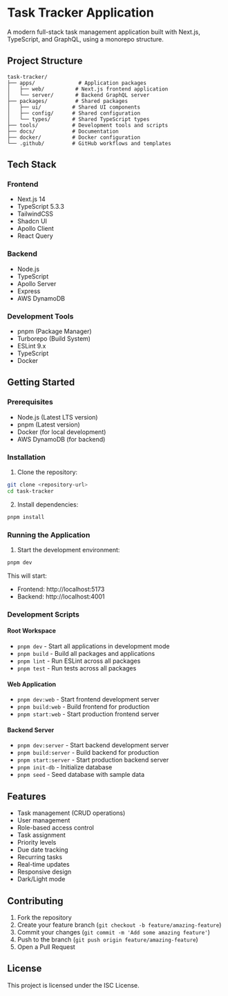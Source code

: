 # Task Tracker Application

A modern full-stack task management application built with Next.js, TypeScript, and GraphQL, using a monorepo structure.

## Project Structure

```
task-tracker/
├── apps/              # Application packages
│   ├── web/          # Next.js frontend application
│   └── server/       # Backend GraphQL server
├── packages/         # Shared packages
│   ├── ui/          # Shared UI components
│   ├── config/      # Shared configuration
│   └── types/       # Shared TypeScript types
├── tools/           # Development tools and scripts
├── docs/            # Documentation
├── docker/          # Docker configuration
└── .github/         # GitHub workflows and templates
```

## Tech Stack

### Frontend
- Next.js 14
- TypeScript 5.3.3
- TailwindCSS
- Shadcn UI
- Apollo Client
- React Query

### Backend
- Node.js
- TypeScript
- Apollo Server
- Express
- AWS DynamoDB

### Development Tools
- pnpm (Package Manager)
- Turborepo (Build System)
- ESLint 9.x
- TypeScript
- Docker

## Getting Started

### Prerequisites
- Node.js (Latest LTS version)
- pnpm (Latest version)
- Docker (for local development)
- AWS DynamoDB (for backend)

### Installation

1. Clone the repository:
```bash
git clone <repository-url>
cd task-tracker
```

2. Install dependencies:
```bash
pnpm install
```

### Running the Application

1. Start the development environment:
```bash
pnpm dev
```

This will start:
- Frontend: http://localhost:5173
- Backend: http://localhost:4001

### Development Scripts

#### Root Workspace
- `pnpm dev` - Start all applications in development mode
- `pnpm build` - Build all packages and applications
- `pnpm lint` - Run ESLint across all packages
- `pnpm test` - Run tests across all packages

#### Web Application
- `pnpm dev:web` - Start frontend development server
- `pnpm build:web` - Build frontend for production
- `pnpm start:web` - Start production frontend server

#### Backend Server
- `pnpm dev:server` - Start backend development server
- `pnpm build:server` - Build backend for production
- `pnpm start:server` - Start production backend server
- `pnpm init-db` - Initialize database
- `pnpm seed` - Seed database with sample data

## Features
- Task management (CRUD operations)
- User management
- Role-based access control
- Task assignment
- Priority levels
- Due date tracking
- Recurring tasks
- Real-time updates
- Responsive design
- Dark/Light mode

## Contributing
1. Fork the repository
2. Create your feature branch (`git checkout -b feature/amazing-feature`)
3. Commit your changes (`git commit -m 'Add some amazing feature'`)
4. Push to the branch (`git push origin feature/amazing-feature`)
5. Open a Pull Request

## License
This project is licensed under the ISC License.
